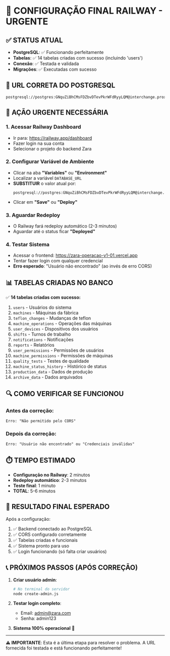 # 🚀 CONFIGURAÇÃO FINAL RAILWAY - URGENTE

## ✅ STATUS ATUAL
- **PostgreSQL**: ✅ Funcionando perfeitamente
- **Tabelas**: ✅ 14 tabelas criadas com sucesso (incluindo 'users')
- **Conexão**: ✅ Testada e validada
- **Migrações**: ✅ Executadas com sucesso

## 🔗 URL CORRETA DO POSTGRESQL
```
postgresql://postgres:GNquZiBhCMsFDZbvDTevPkrWFdRyyLQM@interchange.proxy.rlwy.net:17733/railway
```

## 🎯 AÇÃO URGENTE NECESSÁRIA

### 1. Acessar Railway Dashboard
- Ir para: https://railway.app/dashboard
- Fazer login na sua conta
- Selecionar o projeto do backend Zara

### 2. Configurar Variável de Ambiente
- Clicar na aba **"Variables"** ou **"Environment"**
- Localizar a variável `DATABASE_URL`
- **SUBSTITUIR** o valor atual por:
  ```
  postgresql://postgres:GNquZiBhCMsFDZbvDTevPkrWFdRyyLQM@interchange.proxy.rlwy.net:17733/railway
  ```
- Clicar em **"Save"** ou **"Deploy"**

### 3. Aguardar Redeploy
- O Railway fará redeploy automático (2-3 minutos)
- Aguardar até o status ficar **"Deployed"**

### 4. Testar Sistema
- Acessar o frontend: https://zara-operacao-v1-01.vercel.app
- Tentar fazer login com qualquer credencial
- **Erro esperado**: "Usuário não encontrado" (ao invés de erro CORS)

## 📊 TABELAS CRIADAS NO BANCO

✅ **14 tabelas criadas com sucesso:**
1. `users` - Usuários do sistema
2. `machines` - Máquinas da fábrica
3. `teflon_changes` - Mudanças de teflon
4. `machine_operations` - Operações das máquinas
5. `user_devices` - Dispositivos dos usuários
6. `shifts` - Turnos de trabalho
7. `notifications` - Notificações
8. `reports` - Relatórios
9. `user_permissions` - Permissões de usuários
10. `machine_permissions` - Permissões de máquinas
11. `quality_tests` - Testes de qualidade
12. `machine_status_history` - Histórico de status
13. `production_data` - Dados de produção
14. `archive_data` - Dados arquivados

## 🔍 COMO VERIFICAR SE FUNCIONOU

### Antes da correção:
```
Erro: "Não permitido pelo CORS"
```

### Depois da correção:
```
Erro: "Usuário não encontrado" ou "Credenciais inválidas"
```

## ⏱️ TEMPO ESTIMADO
- **Configuração no Railway**: 2 minutos
- **Redeploy automático**: 2-3 minutos
- **Teste final**: 1 minuto
- **TOTAL**: 5-6 minutos

## 🎉 RESULTADO FINAL ESPERADO

Após a configuração:
1. ✅ Backend conectado ao PostgreSQL
2. ✅ CORS configurado corretamente
3. ✅ Tabelas criadas e funcionais
4. ✅ Sistema pronto para uso
5. ✅ Login funcionando (só falta criar usuários)

## 📞 PRÓXIMOS PASSOS (APÓS CORREÇÃO)

1. **Criar usuário admin**:
   ```bash
   # No terminal do servidor
   node create-admin.js
   ```

2. **Testar login completo**:
   - Email: admin@zara.com
   - Senha: admin123

3. **Sistema 100% operacional** 🚀

---

**⚠️ IMPORTANTE**: Esta é a última etapa para resolver o problema. A URL fornecida foi testada e está funcionando perfeitamente!